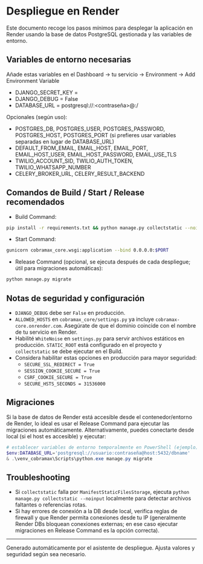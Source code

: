# Despliegue en Render

Este documento recoge los pasos mínimos para desplegar la aplicación en Render usando la base de datos PostgreSQL gestionada y las variables de entorno.

## Variables de entorno necesarias
Añade estas variables en el Dashboard → tu servicio → Environment → Add Environment Variable

- DJANGO_SECRET_KEY = <tu clave secreta segura>
- DJANGO_DEBUG = False
- DATABASE_URL = postgresql://<usuario>:<contraseña>@<host>:<puerto>/<dbname>

Opcionales (según uso):
- POSTGRES_DB, POSTGRES_USER, POSTGRES_PASSWORD, POSTGRES_HOST, POSTGRES_PORT (si prefieres usar variables separadas en lugar de DATABASE_URL)
- DEFAULT_FROM_EMAIL, EMAIL_HOST, EMAIL_PORT, EMAIL_HOST_USER, EMAIL_HOST_PASSWORD, EMAIL_USE_TLS
- TWILIO_ACCOUNT_SID, TWILIO_AUTH_TOKEN, TWILIO_WHATSAPP_NUMBER
- CELERY_BROKER_URL, CELERY_RESULT_BACKEND


## Comandos de Build / Start / Release recomendados
- Build Command:

```bash
pip install -r requirements.txt && python manage.py collectstatic --noinput
```

- Start Command:

```bash
gunicorn cobramax_core.wsgi:application --bind 0.0.0.0:$PORT
```

- Release Command (opcional, se ejecuta después de cada despliegue; útil para migraciones automáticas):

```bash
python manage.py migrate
```


## Notas de seguridad y configuración
- `DJANGO_DEBUG` debe ser `False` en producción.
- `ALLOWED_HOSTS` en `cobramax_core/settings.py` ya incluye `cobramax-core.onrender.com`. Asegúrate de que el dominio coincide con el nombre de tu servicio en Render.
- Habilité `WhiteNoise` en `settings.py` para servir archivos estáticos en producción. `STATIC_ROOT` está configurado en el proyecto y `collectstatic` se debe ejecutar en el Build.
- Considera habilitar estas opciones en producción para mayor seguridad:
  - `SECURE_SSL_REDIRECT = True`
  - `SESSION_COOKIE_SECURE = True`
  - `CSRF_COOKIE_SECURE = True`
  - `SECURE_HSTS_SECONDS = 31536000`


## Migraciones
Si la base de datos de Render está accesible desde el contenedor/entorno de Render, lo ideal es usar el Release Command para ejecutar las migraciones automáticamente. Alternativamente, puedes conectarte desde local (si el host es accesible) y ejecutar:

```powershell
# establecer variables de entorno temporalmente en PowerShell (ejemplo)
$env:DATABASE_URL='postgresql://usuario:contraseña@host:5432/dbname'
& .\venv_cobramax\Scripts\python.exe manage.py migrate
```


## Troubleshooting
- Si `collectstatic` falla por `ManifestStaticFilesStorage`, ejecuta `python manage.py collectstatic --noinput` localmente para detectar archivos faltantes o referencias rotas.
- Si hay errores de conexión a la DB desde local, verifica reglas de firewall y que Render permita conexiones desde tu IP (generalmente Render DBs bloquean conexiones externas; en ese caso ejecutar migraciones en Release Command es la opción correcta).


---
Generado automáticamente por el asistente de despliegue. Ajusta valores y seguridad según sea necesario.
